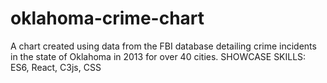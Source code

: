 # oklahoma-crime-chart
A chart created using data from the FBI database detailing crime incidents in the state of Oklahoma in 2013 for over 40 cities.  SHOWCASE SKILLS:  ES6, React, C3js, CSS
